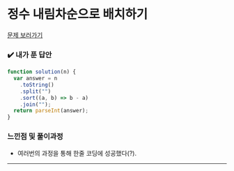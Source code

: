 # 정수 내림차순으로 배치하기

[문제 보러가기](https://school.programmers.co.kr/learn/courses/30/lessons/12933)

### :heavy_check_mark: 내가 푼 답안

```javascript
function solution(n) {
  var answer = n
    .toString()
    .split("")
    .sort((a, b) => b - a)
    .join("");
  return parseInt(answer);
}
```

### 느낀점 및 풀이과정

- 여러번의 과정을 통해 한줄 코딩에 성공했다(?).

<hr/>
